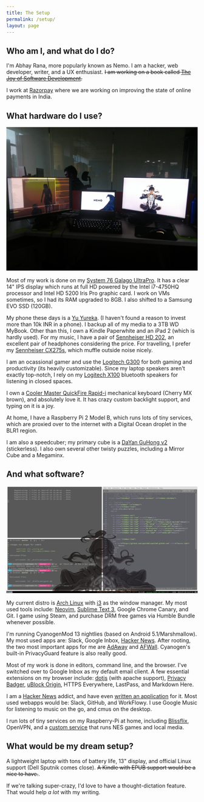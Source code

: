 ```yaml
---
title: The Setup
permalink: /setup/
layout: page
---
```


## Who am I, and what do I do?

I'm Abhay Rana, more popularly known as Nemo. I am a hacker, web developer, writer,
and a UX enthusiast. ~~I am working on a book called [The Joy of Software Development][josd].~~

I work at [Razorpay](https://razorpay.com) where we are working
on improving the state of online payments in India.

## What hardware do I use?

![My current work setup](/img/ama_setup.jpg)

Most of my work is done on my [System 76 Galago UltraPro][galago]. It has a clear 14" IPS display which runs at full HD powered by the Intel i7-4750HQ processor and Intel HD 5200 Iris Pro graphic card. I work on VMs sometimes, so I had its RAM upgraded to 8GB. I also shifted to a Samsung EVO SSD (120GB).

My phone these days is a [Yu Yureka][yureka]. (I haven't found a reason to invest more than 10k INR in a phone). I backup all of my media to a 3TB WD MyBook. Other than this, I own a Kindle Paperwhite and an iPad 2 (which is hardly used). For my music, I have a pair of [Sennheiser HD 202][hd-202], an excellent pair of headphones considering the price. For travelling, I prefer my [Sennheiser CX275s][cx275s], which muffle outside noise nicely.

I am an ocassional gamer and use the [Logitech G300][g300] for both gaming and productivity (its heavily customizable). Since my laptop speakers aren't exactly top-notch, I rely on my [Logitech X100][x100] bluetooth speakers for listening in closed spaces.

I own a [Cooler Master QuickFire Rapid-i][quickfire] mechanical keyboard (Cherry MX brown), and absolutely love it.
It has crazy custom backlight support, and typing on it is a joy.

At home, I have a Raspberry Pi 2 Model B, which runs lots of tiny services, which are proxied over to the internet with a Digital Ocean droplet in the BLR1 region.

I am also a speedcuber; my primary cube is a [DaYan GuHong v2][guhong] (stickerless). I also own several
other twisty puzzles, including a Mirror Cube and a Megaminx.

## And what software?

![This is my desktop](/img/wallpaper.jpg)

My current distro is [Arch Linux][arch] with [i3][i3] as the window manager. My most used tools include: [Neovim][neovim], [Sublime Text 3][sublime], Google Chrome Canary, and Git. I game using Steam, and purchase DRM free games via Humble Bundle whenever possible.

I'm running CyanogenMod 13 nightlies (based on Android 5.1/Marshmallow). My most used apps are: Slack, Google Inbox, [Hacker News][hnapp]. After rooting, the two most important apps for me are [AdAway][adaway] and [AFWall][afwall]. Cyanogen's built-in PrivacyGuard feature is also really good.

Most of my work is done in editors, command line, and the browser. I've switched over to Google Inbox as my default email client. A few essential extensions on my browser include: [dotjs][.js] (with apache support), [Privacy Badger][privacybadger], [uBlock Origin][ublock], HTTPS Everywhere, LastPass, and Markdown Here.

I am a [Hacker News][hn] addict, and have even [written an application][hackertray] for it. Most used webapps would be: Slack, GitHub, and WorkFlowy. I use Google Music for listening to music on the go, and cmus on the desktop.

I run lots of tiny services on my Raspberry-Pi at home, including [Blissflix][blissflix], OpenVPN, and a [custom service][pirunner] that runs NES games and local media.

## What would be my dream setup?

A lightweight laptop with tons of battery life, 13" display, and official Linux support (Dell Sputnik comes close). ~~A Kindle with EPUB support would be a nice to have.~~.

If we're talking super-crazy, I'd love to have a thought-dictation feature. That would help _a lot_ with my writing.

[galago]: https://system76.com/laptops/galago
[yureka]: http://yuplaygod.com/product/yureka
[hd-202]: http://en-us.sennheiser.com/over-ear-headphones-hd-202
[g300]: http://support.logitech.com/product/gaming-mouse-g300 "Lots of buttons, which I use for my window manager"
[x100]: https://secure.logitech.com/en-hk/product/x100-mobile-wireless-speaker "Its not very loud, but very good for indoor use"
[quickfire]: http://gaming.coolermaster.com/en/products/keyboards/rapid-i/ "The backlighting on this keyboard is insanely customizable"
[guhong]: http://www.dayancube.com/node/113 "I also own a DaYan Zhanchi, but I prefer the GuHong"
[arch]: https://www.archlinux.org/ "Rolling, lightweight distro for Linux"
[i3]: http://i3wm.org/ "i3 is a tiling window manager"
[neovim]: http://neovim.io/ "Fork of vim for modern platforms"
[sublime]: https://sublimetext.com/3
[hnapp]: http://aws-hn.premii.com/about/ "Supported on web, iOS and Android platforms"
[adaway]: https://sufficientlysecure.org/index.php/adaway/ "Blocks ads on android devices using host files"
[afwall]: https://github.com/ukanth/afwall "AFWall is a firewall for Android"
[ublock]: https://github.com/gorhill/uBlock/ "uBlock Origin"
[privacybadger]: https://www.eff.org/privacybadger "Privacy Badger (by EFF) blocks spying ads and invisible trackers"
[hn]: https://news.ycombinator.com "Hacker News"
[josd]: https://josd.captnemo.in/ "Joy of Software Development, Book I'm working on "
[cx275s]: http://en-de.sennheiser.com/earphones-headset-smart-phones-cx-275s "Really good in-ear headset, with great audio-reproduction"
[pirunner]: https://github.captnemo.in/pirunner
[.js]: https://github.captnemo.in/dotjs "This is my fork of the original dotjs that runs on top of local Apache with a working SSL Certificate"
[blissflix]: https://github.com/blissland/blissflixx
[hackertray]: https://github.captnemo.in/hackertray "HackerTray is a app-indicator based status menu app for Hacker News (linux)"